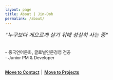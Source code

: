 ```yaml
---
layout: page
title: About | Jin-Doh
permalink: /about/
---
```

<!-- <h3 style="font-family: GmarketSansBold;">Jin-Doh</h3> -->
<p style="font-size: 1.1rem;"><i>"누구보다 게으르게 살기 위해 성실히 사는 중"</i></p><br>
<span>
    - 중국언어문화, 글로벌인문경영 전공<br>
    - Junior PM & Developer
</span><br><br>

<a href="https://Jin-Doh.github.io/#about" style="color: #363636;">**Move to Contact**</a> |&nbsp;
<a href="https://Jin-Doh.github.io/project" style="color: #363636">**Move to Projects**</a>